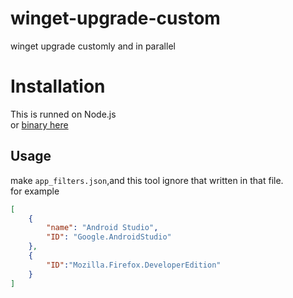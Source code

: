 # winget-upgrade-custom  
winget upgrade customly and in parallel

# Installation  
This is runned on Node.js  
or [binary here](https://github.com/yy-tromb/winget-upgrade-custom/releases/tag/untagged-bfa9c874793dc21ad98c)

## Usage  
make `app_filters.json`,and this tool ignore that written in that file.  
for example  
```app_filters.json
[  
    {  
        "name": "Android Studio",  
        "ID": "Google.AndroidStudio"  
    },  
    {  
        "ID":"Mozilla.Firefox.DeveloperEdition"  
    }  
]  
```

